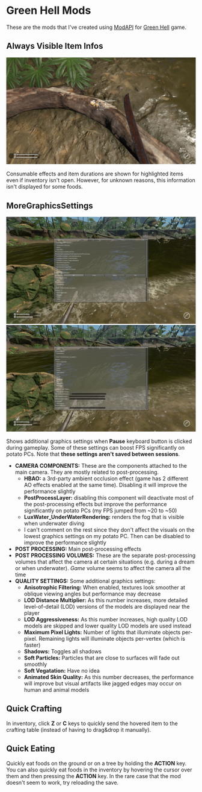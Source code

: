 # Green Hell Mods

These are the mods that I've created using [ModAPI](https://modapi.survivetheforest.net/game/GH/) for [Green Hell](https://store.steampowered.com/app/815370/Green_Hell/) game.

## Always Visible Item Infos

![screenshot](AlwaysVisibleItemInfos.jpg)

Consumable effects and item durations are shown for highlighted items even if inventory isn't open. However, for unknown reasons, this information isn't displayed for some foods.

## MoreGraphicsSettings

![screenshot1](MoreGraphicsSettings1.jpg) ![screenshot2](MoreGraphicsSettings2.jpg)

Shows additional graphics settings when **Pause** keyboard button is clicked during gameplay. Some of these settings can boost FPS significantly on potato PCs. Note that **these settings aren't saved between sessions**.

- **CAMERA COMPONENTS:** These are the components attached to the main camera. They are mostly related to post-processing.
  - **HBAO:** a 3rd-party ambient occlusion effect (game has 2 different AO effects enabled at the same time). Disabling it will improve the performance slightly
  - **PostProcessLayer:** disabling this component will deactivate most of the post-processing effects but improve the performance significantly on potato PCs (my FPS jumped from ~20 to ~50)
  - **LuxWater_UnderWaterRendering:** renders the fog that is visible when underwater diving
  - I can't comment on the rest since they don't affect the visuals on the lowest graphics settings on my potato PC. Then can be disabled to improve the performance slightly
- **POST PROCESSING:** Main post-processing effects
- **POST PROCESSING VOLUMES:** These are the separate post-processing volumes that affect the camera at certain situations (e.g. during a dream or when underwater). *Game* volume seems to affect the camera all the time
- **QUALITY SETTINGS:** Some additional graphics settings:
  - **Anisotrophic Filtering:** When enabled, textures look smoother at oblique viewing angles but performance may decrease
  - **LOD Distance Multiplier:** As this number increases, more detailed level-of-detail (LOD) versions of the models are displayed near the player
  - **LOD Aggressiveness:** As this number increases, high quality LOD models are skipped and lower quality LOD models are used instead
  - **Maximum Pixel Lights:** Number of lights that illuminate objects per-pixel. Remaining lights will illuminate objects per-vertex (which is faster)
  - **Shadows:** Toggles all shadows
  - **Soft Particles:** Particles that are close to surfaces will fade out smoothly
  - **Soft Vegatation:** Have no idea
  - **Animated Skin Quality:** As this number decreases, the performance will improve but visual artifacts like jagged edges may occur on human and animal models

## Quick Crafting

In inventory, click **Z** or **C** keys to quickly send the hovered item to the crafting table (instead of having to drag&drop it manually).

## Quick Eating

Quickly eat foods on the ground or on a tree by holding the **ACTION** key. You can also quickly eat foods in the inventory by hovering the cursor over them and then pressing the **ACTION** key. In the rare case that the mod doesn't seem to work, try reloading the save.